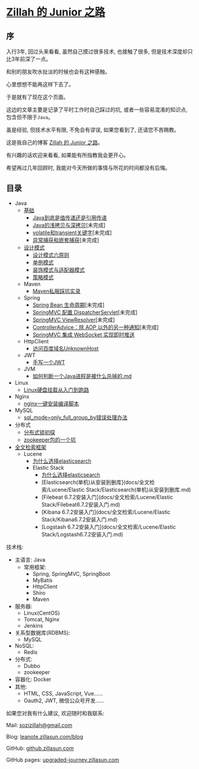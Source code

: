 # [Zillah 的 Junior 之路](http://leanote.zillasun.com/blog)


## 序


入行3年, 回过头来看看, 虽然自己摸过很多技术, 也接触了很多, 但是技术深度却只比3年前深了一点。


和别的朋友吹水扯淡的时候也会有这种感触。


心里想想不能再这样下去了。


于是就有了现在这个页面。


这边的文章主要是记录了平时工作时自己踩过的坑, 或者一些容易混淆的知识点, 包含但不限于`Java`。


虽是经验, 但技术水平有限, 不免会有谬误, 如果您看到了, 还请您不吝赐教。


这是我自己的博客 [Zillah 的 Junior 之路](http://leanote.zillasun.com/blog)。


有兴趣的话欢迎来看看, 如果能有所指教我会更开心。


希望再过几年回顾时, 我能对今天所做的事情与所花的时间都没有后悔。


## 目录


* Java
  * [基础](docs/Java/Java基础/README.md)
    * [Java到底是值传递还是引用传递](docs/Java/Java基础/Java到底是值传递还是引用传递.md)
    * [Java的浅拷贝与深拷贝](docs/Java/Java基础/Java的浅拷贝与深拷贝.md)\[未完成\]
    * [volatile和transient关键字](docs/Java/Java基础/volatile和transient关键字.md)\[未完成\]
    * [异常捕获和嵌套捕获](docs/Java/Java基础/异常捕获和嵌套捕获.md)\[未完成\]
  * [设计模式](docs/设计模式/README.md)
    * [设计模式六原则](docs/设计模式/设计模式六原则.md)
    * [单例模式](docs/设计模式/单例模式.md)
    * [装饰模式与适配器模式](docs/设计模式/装饰模式与适配器模式.md)
    * [策略模式](docs/设计模式/策略模式.md)
  * Maven
    * [Maven私服踩坑实录](docs/Java/Maven/Maven私服踩坑实录.md)
  * Spring
    * [Spring Bean 生命周期](docs/Java/Spring/SpringBean生命周期.md)\[未完成\]
    * [SpringMVC 配置 DispatcherServlet](docs/Java/Spring/SpringMVC配置DispatcherServlet.md)\[未完成\]
    * [SpringMVC ViewResolver](docs/Java/Spring/SpringMVC中的ViewResolver.md)\[未完成\]
    * [ControllerAdvice：除 AOP 以外的另一种通知](docs/Java/Spring/ControllerAdvice：除AOP以外的另一种通知.md)\[未完成\]
    * [SpringMVC 集成 WebSocket 实现即时推送](docs/Java/Spring/SpringMVC集成WebSocket实现即时推送.md)
  * HttpClient
    * [访问百度域名UnknownHost](docs/Java/HttpClient/访问百度域名UnknownHost.md)
  * JWT
    * [手写一个JWT](docs/Java/JWT/手写一个JWT.md)
  * JVM
    * [如何判断一个Java进程是被什么杀掉的.md](docs/Java/JVM/如何判断一个Java进程是被什么杀掉的.md)
* Linux
  * [Linux硬盘挂载从入门到跑路](docs/Linux/Linux硬盘挂载从入门到跑路.md)
* Nginx
  * [nginx一键安装编译脚本](docs/Nginx/Nginx一键安装编译脚本.md)
* MySQL
  * [sql_mode=only_full_group_by错误处理办法](docs/MySQL/sql_mode=only_full_group_by错误处理办法.md)
* 分布式
  * [分布式锁初探](docs/分布式/分布式锁初探.md)
  * [zookeeper包的一个坑](docs/分布式/zookeeper包的一个坑.md)
* [全文检索框架](docs/全文检索/README.md)
  * Lucene
    * [为什么选择elasticsearch](docs/全文检索/Lucene/为什么选择elasticsearch.md)
    * Elastic Stack
      * [为什么选择elasticsearch](docs/全文检索/Lucene/为什么选择elasticsearch.md)
      * [Elasticsearch(单机)从安装到删库](docs/全文检索/Lucene/Elastic Stack/Elasticsearch(单机)从安装到删库.md)
      * [Filebeat 6.7.2安装入门](docs/全文检索/Lucene/Elastic Stack/Filebeat6.7.2安装入门.md)
      * [Kibana 6.7.2安装入门](docs/全文检索/Lucene/Elastic Stack/Kibana6.7.2安装入门.md)
      * [Logstash 6.7.2安装入门](docs/全文检索/Lucene/Elastic Stack/Logstash6.7.2安装入门.md)


技术栈: 
* 主语言: Java
  * 常用框架:
    * Spring, SpringMVC, SpringBoot
    * MyBatis
    * HttpClient
    * Shiro
    * Maven
* 服务器: 
  * Linux(CentOS)
  * Tomcat, Nginx
  * Jenkins
* 关系型数据库(RDBMS):
  * MySQL
* NoSQL:
  * Redis
* 分布式:  
  * Dubbo
  * zookeeper
* 容器化: Docker
* 其他: 
  * HTML, CSS, JavaScript, Vue……
  * Oauth2, JWT, 微信公众号开发……


如果您对我有什么建议, 欢迎随时和我联系: 


Mail: [sozizillah@gmail.com](mailto:sozizillah@gmail.com)


Blog: [leanote.zillasun.com/blog](http://leanote.zillasun.com/blog)


GitHub: [github.zillasun.com](http://github.zillasun.com)


GitHub pages: [upgraded-journey.zillasun.com](http://upgraded-journey.zillasun.com)